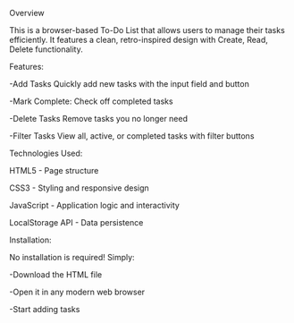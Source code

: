 Overview

This is a browser-based To-Do List that allows users to manage their tasks efficiently. 
It features a clean, retro-inspired design with Create, Read, Delete functionality.

Features:

-Add Tasks
Quickly add new tasks with the input field and button

-Mark Complete:
Check off completed tasks

-Delete Tasks
Remove tasks you no longer need

-Filter Tasks
View all, active, or completed tasks with filter buttons

Technologies Used:

HTML5 - Page structure

CSS3 - Styling and responsive design

JavaScript - Application logic and interactivity

LocalStorage API - Data persistence

Installation:

No installation is required! Simply:

-Download the HTML file

-Open it in any modern web browser

-Start adding tasks

